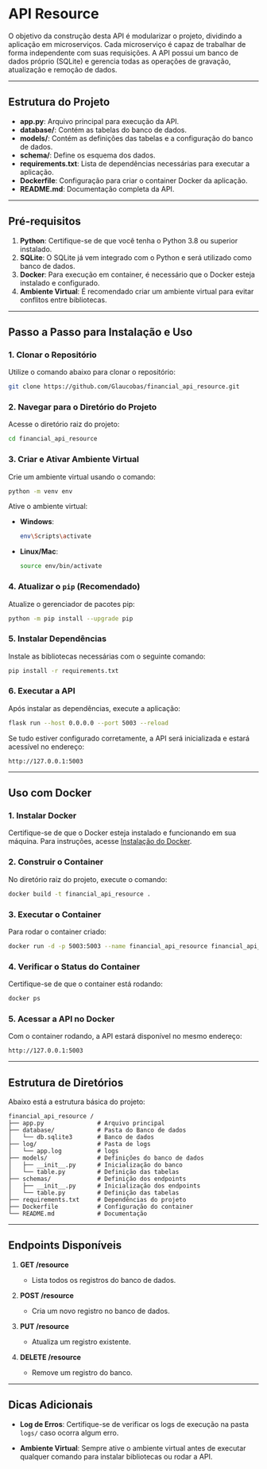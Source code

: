 # API Resource

O objetivo da construção desta API é modularizar o projeto, dividindo a aplicação em microserviços. Cada microserviço é capaz de trabalhar de forma independente com suas requisições. A API possui um banco de dados próprio (SQLite) e gerencia todas as operações de gravação, atualização e remoção de dados.

---

## Estrutura do Projeto

- **app.py**: Arquivo principal para execução da API.
- **database/**: Contém as tabelas do banco de dados.
- **models/**: Contém as definições das tabelas e a configuração do banco de dados.
- **schema/**: Define os esquema dos dados.
- **requirements.txt**: Lista de dependências necessárias para executar a aplicação.
- **Dockerfile**: Configuração para criar o container Docker da aplicação.
- **README.md**: Documentação completa da API.

---

## Pré-requisitos

1. **Python**: Certifique-se de que você tenha o Python 3.8 ou superior instalado.
2. **SQLite**: O SQLite já vem integrado com o Python e será utilizado como banco de dados.
3. **Docker**: Para execução em container, é necessário que o Docker esteja instalado e configurado.
4. **Ambiente Virtual**: É recomendado criar um ambiente virtual para evitar conflitos entre bibliotecas.

---

## Passo a Passo para Instalação e Uso

### **1. Clonar o Repositório**
Utilize o comando abaixo para clonar o repositório:
```bash
git clone https://github.com/Glaucobas/financial_api_resource.git
```

### **2. Navegar para o Diretório do Projeto**
Acesse o diretório raiz do projeto:
```bash
cd financial_api_resource
```

### **3. Criar e Ativar Ambiente Virtual**
Crie um ambiente virtual usando o comando:
```bash
python -m venv env
```
Ative o ambiente virtual:
- **Windows**:
  ```bash
  env\Scripts\activate
  ```
- **Linux/Mac**:
  ```bash
  source env/bin/activate
  ```

### **4. Atualizar o `pip` (Recomendado)**
Atualize o gerenciador de pacotes pip:
```bash
python -m pip install --upgrade pip
```

### **5. Instalar Dependências**
Instale as bibliotecas necessárias com o seguinte comando:
```bash
pip install -r requirements.txt
```

### **6. Executar a API**
Após instalar as dependências, execute a aplicação:
```bash
flask run --host 0.0.0.0 --port 5003 --reload
```

Se tudo estiver configurado corretamente, a API será inicializada e estará acessível no endereço:
```
http://127.0.0.1:5003
```

---

## Uso com Docker

### **1. Instalar Docker**
Certifique-se de que o Docker esteja instalado e funcionando em sua máquina. Para instruções, acesse [Instalação do Docker](https://www.docker.com/get-started).

### **2. Construir o Container**
No diretório raiz do projeto, execute o comando:
```bash
docker build -t financial_api_resource .
```

### **3. Executar o Container**
Para rodar o container criado:
```bash
docker run -d -p 5003:5003 --name financial_api_resource financial_api_resource
```

### **4. Verificar o Status do Container**
Certifique-se de que o container está rodando:
```bash
docker ps
```

### **5. Acessar a API no Docker**
Com o container rodando, a API estará disponível no mesmo endereço:
```
http://127.0.0.1:5003
```

---

## Estrutura de Diretórios

Abaixo está a estrutura básica do projeto:
```
financial_api_resource /
├── app.py               # Arquivo principal
├── database/            # Pasta do Banco de dados
│   └── db.sqlite3       # Banco de dados
├── log/                 # Pasta de logs
│   └── app.log          # logs
├── models/              # Definições do banco de dados
│   ├── __init__.py      # Inicialização do banco
│   └── table.py         # Definição das tabelas
├── schemas/             # Definição dos endpoints
│   ├── __init__.py      # Inicialização dos endpoints
│   └── table.py         # Definição das tabelas
├── requirements.txt     # Dependências do projeto
├── Dockerfile           # Configuração do container
└── README.md            # Documentação
```

---

## Endpoints Disponíveis

1. **GET /resource**
   - Lista todos os registros do banco de dados.

2. **POST /resource**
   - Cria um novo registro no banco de dados.

3. **PUT /resource**
   - Atualiza um registro existente.

4. **DELETE /resource**
   - Remove um registro do banco.

---

## Dicas Adicionais

- **Log de Erros**:
  Certifique-se de verificar os logs de execução na pasta `logs/` caso ocorra algum erro.

- **Ambiente Virtual**:
  Sempre ative o ambiente virtual antes de executar qualquer comando para instalar bibliotecas ou rodar a API.
